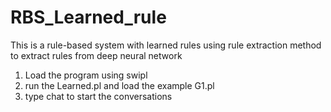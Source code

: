 # RBS_Learned_rule
This is a rule-based system with learned rules using rule extraction method to extract rules from deep neural network 
1. Load the program using swipl
2. run the Learned.pl and load the example G1.pl
3. type chat to start the conversations 
